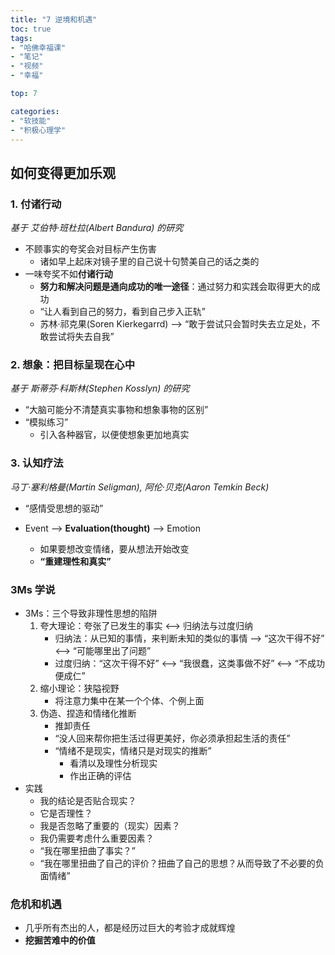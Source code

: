 ```yaml
---
title: "7 逆境和机遇"
toc: true
tags: 
- "哈佛幸福课" 
- "笔记" 
- "视频" 
- "幸福"

top: 7

categories:
- "软技能"
- "积极心理学"
---
```


## 如何变得更加乐观

### 1. 付诸行动

*基于 艾伯特·班杜拉(Albert Bandura) 的研究*

- 不顾事实的夸奖会对目标产生伤害
  - 诸如早上起床对镜子里的自己说十句赞美自己的话之类的
- 一味夸奖不如**付诸行动**
  - **努力和解决问题是通向成功的唯一途径**：通过努力和实践会取得更大的成功
  - “让人看到自己的努力，看到自己步入正轨”
  - 苏林·祁克果(Soren Kierkegarrd) --> “敢于尝试只会暂时失去立足处，不敢尝试将失去自我”

### 2. 想象：把目标呈现在心中

*基于 斯蒂芬·科斯林(Stephen Kosslyn) 的研究*

- “大脑可能分不清楚真实事物和想象事物的区别”
- “模拟练习”
  - 引入各种器官，以便使想象更加地真实

### 3. 认知疗法

*马丁·塞利格曼(Martin Seligman), 阿伦·贝克(Aaron Temkin Beck)*

- “感情受思想的驱动”


- Event --> **Evaluation(thought)** --> Emotion
  - 如果要想改变情绪，要从想法开始改变
  - **“重建理性和真实”**



### 3Ms 学说

- 3Ms：三个导致非理性思想的陷阱
  1. 夸大理论：夸张了已发生的事实 <--> 归纳法与过度归纳
     - 归纳法：从已知的事情，来判断未知的类似的事情 --> “这次干得不好” <--> “可能哪里出了问题”
     - 过度归纳：“这次干得不好” <--> “我很蠢，这类事做不好” <--> “不成功便成仁”
  2. 缩小理论：狭隘视野
     - 将注意力集中在某一个个体、个例上面
  3. 伪造、捏造和情绪化推断
     - 推卸责任
     - “没人回来帮你把生活过得更美好，你必须承担起生活的责任”
     - “情绪不是现实，情绪只是对现实的推断”
       - 看清以及理性分析现实
       - 作出正确的评估
- 实践
  - 我的结论是否贴合现实？
  - 它是否理性？
  - 我是否忽略了重要的（现实）因素？
  - 我仍需要考虑什么重要因素？
  - “我在哪里扭曲了事实？”
  - “我在哪里扭曲了自己的评价？扭曲了自己的思想？从而导致了不必要的负面情绪”



### 危机和机遇

- 几乎所有杰出的人，都是经历过巨大的考验才成就辉煌
- **挖掘苦难中的价值**





















